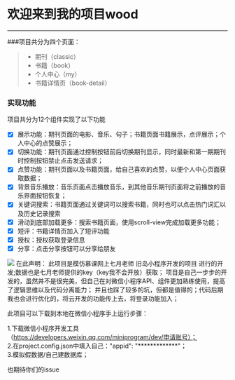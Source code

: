 # 欢迎来到我的项目wood

-----

###项目共分为四个页面：
> * 期刊（classic）
> * 书籍（book）
> * 个人中心（my）
> * 书籍详情页（book-detail）


### 实现功能
项目共分为12个组件实现了以下功能

- [x] 展示功能：期刊页面的电影、音乐、句子；书籍页面书籍展示，点评展示；个人中心的点赞展示；
- [x] 切换功能：期刊页面通过控制按钮前后切换期刊显示，同时最新和第一期期刊时控制按钮禁止点击发送请求；
- [x] 点赞功能：期刊页面以及书籍页面，给自己喜欢的点赞，以便个人中心页面获取数据；
- [x] 背景音乐播放：音乐页面点击播放音乐，到其他音乐期刊页面将之前播放的音乐界面按钮恢复；
- [x] 关键词搜索：书籍页面通过关键词可以搜索书籍，同时也可以点击热门词汇以及历史记录搜索
- [x] 滑动到底部加载更多：搜索书籍页面，使用scroll-view完成加载更多功能；
- [x] 短评：书籍详情页加入了短评功能
- [x] 授权：授权获取登录信息
- [x] 分享：点击分享按钮可以分享给朋友

<img src="https://s17.aconvert.com/convert/p3r68-cdx67/1sqx2-fmgyy.gif">
在此声明：
  此项目是模仿慕课网上七月老师 旧岛小程序开发的项目 进行的开发;数据也是七月老师提供的key（key我不会开放）获取；
项目是自己一步步的开发的，虽然并不是很完美，但自己在对微信小程序API、组件更加熟练使用，提高了逻辑思维以及代码分离能力；
并且也踩了较多的坑，但都是值得的；代码后期我也会进行优化的，将云开发的功能传上去，将登录功能加入；


此项目可以下载到本地在微信小程序手上运行步骤：

1.下载微信小程序开发工具（https://developers.weixin.qq.com/miniprogram/dev/申请账号）；                         
2.在project.config.json中填入自己："appid": "*************"；                             
3.模拟假数据/自己建数据库；


也期待你们的issue



